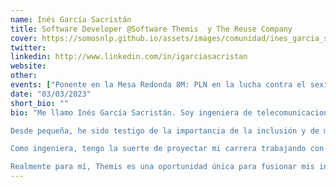 ```yaml
---
name: Inés García Sacristán 
title: Software Developer @Software Themis  y The Reuse Company
cover: https://somosnlp.github.io/assets/images/comunidad/ines_garcia_sacristan.png
twitter: 
linkedin: http://www.linkedin.com/in/igarciasacristan
website: 
other: 
events: ["Ponente en la Mesa Redonda 8M: PLN en la lucha contra el sexismo"]
date: "03/03/2023"
short_bio: ""
bio: "Me llamo Inés García Sacristán. Soy ingeniera de telecomunicaciones y tengo 24 años. Mi pasión es la tecnología, algo que combino con el compromiso por la inclusión e igualdad de género. 

Desde pequeña, he sido testigo de la importancia de la inclusión y de mostrar empatía con todas las personas. Mi experiencia conviviendo con colectivos que requieren de integración me ha llevado a ser consciente de que la tecnología también puede impulsar este propósito. 

Como ingeniera, tengo la suerte de proyectar mi carrera trabajando con lo que más disfruto que, además, me permite desarrollar proyectos que ayudan a construir un mundo más justo e igualitario. En este sentido, actualmente formo parte del equipo de desarrollo de Themis, el primer software que utiliza la inteligencia artificial para detectar y ayudar a corregir lenguaje sexista. Gracias a nuestra tecnología, prevenimos la discriminación de género en los textos a golpe de clic.

Realmente para mí, Themis es una oportunidad única para fusionar mis intereses y valores en un proyecto que puede cambiar el mundo."
---
```

